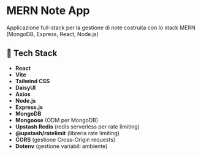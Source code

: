# MERN Note App

Applicazione full-stack per la gestione di note costruita con lo stack MERN (MongoDB, Express, React, Node.js)

## 🚀 Tech Stack

- **React**
- **Vite**
- **Tailwind CSS**
- **DaisyUI**
- **Axios**
- **Node.js**
- **Express.js**
- **MongoDB**
- **Mongoose** (ODM per MongoDB)
- **Upstash Redis** (redis serverless per rate limiting)
- **@upstash/ratelimit** (libreria rate limiting)
- **CORS** (gestione Cross-Origin requests)
- **Dotenv** (gestione variabili ambiente)
